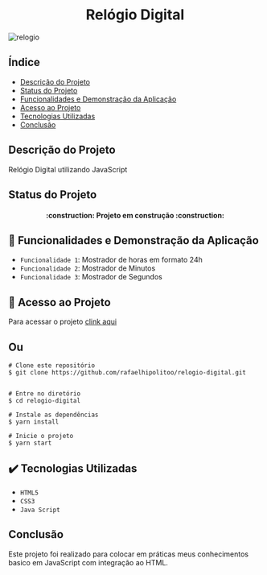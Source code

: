 <h1 align="center">Relógio Digital</h1>

![relogio](https://user-images.githubusercontent.com/84509152/158796285-93cb81a5-0b1e-4970-b7a9-855572a8535f.PNG)

## Índice 

* [Descrição do Projeto](#descrição-do-projeto)
* [Status do Projeto](#status-do-Projeto)
* [Funcionalidades e Demonstração da Aplicação](#funcionalidades-e-demonstração-da-aplicação)
* [Acesso ao Projeto](#acesso-ao-projeto)
* [Tecnologias Utilizadas](#tecnologias-utilizadas)
* [Conclusão](#conclusão)

## Descrição do Projeto
Relógio Digital utilizando JavaScript

## Status do Projeto

<h4 align="center"> 
    :construction:  Projeto em construção  :construction:
</h4>

## :hammer: Funcionalidades e Demonstração da Aplicação

- `Funcionalidade 1`: Mostrador de horas em formato 24h
- `Funcionalidade 2`: Mostrador de Minutos
- `Funcionalidade 3`: Mostrador de Segundos


## 📁 Acesso ao Projeto

Para acessar o projeto <a href="https://rafaelhipolitoo.github.io/relogio-digital/">clink aqui</a>

## Ou 

    
    # Clone este repositório
    $ git clone https://github.com/rafaelhipolitoo/relogio-digital.git


    # Entre no diretório
    $ cd relogio-digital

    # Instale as dependências
    $ yarn install

    # Inicie o projeto
    $ yarn start 


## ✔️ Tecnologias Utilizadas

- `HTML5`
- `CSS3`
- `Java Script`

## Conclusão 
Este projeto foi realizado para colocar em práticas meus conhecimentos basico em JavaScript com integração ao HTML.
